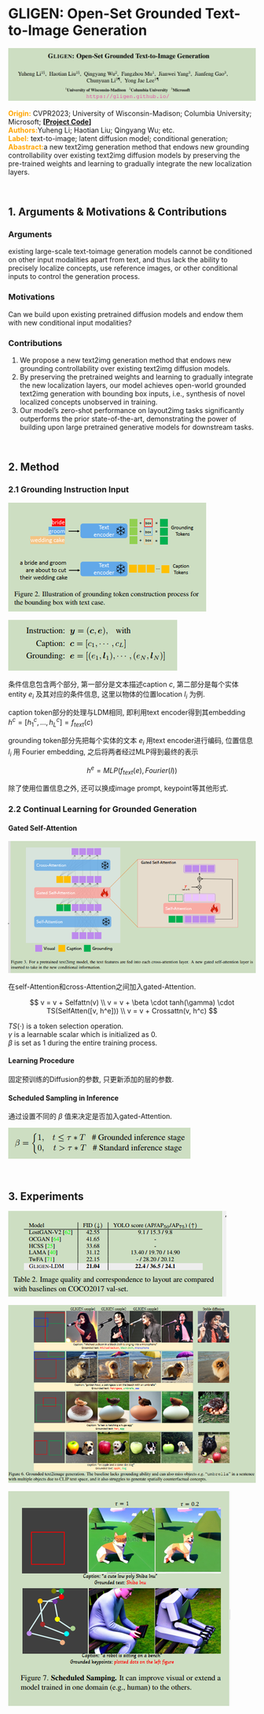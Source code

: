 # GLIGEN: Open-Set Grounded Text-to-Image Generation

![img](res/019/001.PNG)  

<font color=orange>**Origin:**</font> CVPR2023; University of Wisconsin-Madison; Columbia University; Microsoft; **[[Project Code](https://github.com/Stability-AI/generative-models)]**  
<font color=orange>**Authors:**</font>Yuheng Li; Haotian Liu; Qingyang Wu; etc.    
<font color=orange>**Label:**</font> text-to-image; latent diffusion model; conditional generation;   
<font color=orange>**Abastract:**</font>a new text2img generation method that endows new grounding controllability over existing text2img diffusion models by preserving the pre-trained weights and learning to gradually integrate the new localization layers.  

</br>

## 1. Arguments & Motivations & Contributions

### Arguments

existing large-scale text-toimage generation models cannot be conditioned on other input modalities apart from text, and thus lack the ability to precisely localize concepts, use reference images, or other conditional inputs to control the generation process.  

### Motivations

Can we build upon existing pretrained diffusion models and endow them with new conditional input modalities?  

### Contributions

1) We propose a new text2img generation method that endows new grounding controllability over existing text2img diffusion models. 
2) By preserving the pretrained weights and learning to gradually integrate the new localization layers, our model achieves open-world grounded text2img generation with bounding box inputs, i.e., synthesis of novel localized concepts unobserved in training. 
3) Our model’s zero-shot performance on layout2img tasks significantly outperforms the prior state-of-the-art, demonstrating the power of building upon large pretrained generative models for downstream tasks.  

</br>

## 2. Method

### 2.1 Grounding Instruction Input

![img](res/019/002.PNG)  

![img](res/019/003.PNG)  

条件信息包含两个部分, 第一部分是文本描述caption $c$, 第二部分是每个实体entity $e_i$ 及其对应的条件信息, 这里以物体的位置location $l_i$ 为例.  

caption token部分的处理与LDM相同, 即利用text encoder得到其embedding $h^c = [h_1^c, ..., h_L^c] = f_{text}(c)$  

grounding token部分先把每个实体的文本 $e_i$ 用text encoder进行编码, 位置信息 $l_i$ 用 Fourier embedding, 之后将两者经过MLP得到最终的表示

$$
h^e = MLP(f_{text}(e), Fourier(l))
$$

除了使用位置信息之外, 还可以换成image prompt, keypoint等其他形式.  

### 2.2 Continual Learning for Grounded Generation

#### Gated Self-Attention

![img](res/019/004.PNG)  

在self-Attention和cross-Attention之间加入gated-Attention.  

$$
v = v + Selfattn(v) \\ 
v = v + \beta \cdot tanh(\gamma) \cdot TS(SelfAtten([v, h^e]))  \\
v = v + Crossattn(v, h^c)
$$

$TS(\cdot)$ is a token selection operation.  
$\gamma$ is a learnable scalar which is initialized as 0.  
$\beta$ is set as 1 during the entire training process.  

#### Learning Procedure

固定预训练的Diffusion的参数, 只更新添加的层的参数.  

#### Scheduled Sampling in Inference

通过设置不同的 $\beta$ 值来决定是否加入gated-Attention.  

![img](res/019/005.PNG)  

</br>

## 3. Experiments

![img](res/019/006.PNG)  

![img](res/019/007.PNG)  

![img](res/019/008.PNG)  